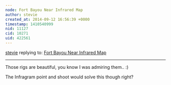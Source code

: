 ```yaml
---
node: Fort Bayou Near Infrared Map
author: stevie
created_at: 2014-09-12 16:56:39 +0000
timestamp: 1410540999
nid: 11127
cid: 10271
uid: 422561
---
```




[stevie](../profile/stevie) replying to: [Fort Bayou Near Infrared Map](../notes/jrokoff/09-11-2014/fort-bayou-near-infrared-map)

----
Those rigs are beautiful, you know I was admiring them.. :) 

The Infragram point and shoot would solve this though right? 